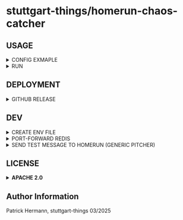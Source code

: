 # stuttgart-things/homerun-chaos-catcher

## USAGE

<details><summary>CONFIG EXMAPLE</summary>

```bash
cat <<EOF > chaos.yaml
---
chaosEvents:
  chaos1:
    systems:
      - tetris # all systems
    severity:
      - CHAOS1
    operation: delete
    count: 9
    resource: pod
    namespace: "*" # random namespace
  chaos2:
    systems:
      - tetris # all systems
    severity:
      - CHAOS2
    operation: add
    count: 1
    resource: deployment
    namespace: "*" # random namespace
EOF
```

</details>

<details><summary>RUN</summary>

```bash
export REDIS_SERVER=localhost
export REDIS_PORT=5000
export REDIS_PASSWORD=""
export REDIS_STREAM="homerun"
export REDIS_CONSUMER_GROUP="homerun-chaos-catcher"
export PROFILE_PATH="chaos.yaml"
export KUBECONFIG="/home/sthings/.kube/config"

homerun-chaos-catcher
```

</details>



## DEPLOYMENT

<details><summary>GITHUB RELEASE</summary>

```bash
VERSION=v1.3.0
BIN_DIR=/usr/bin
cd /tmp && wget https://github.com/stuttgart-things/homerun-chaos-catcher/releases/download/${VERSION}}/homerun-chaos-catcher_Linux_x86_64.tar.gz
tar xvfz homerun-chaos-catcher_Linux_x86_64.tar.gz
sudo mv homerun-chaos-catcher ${BIN_DIR}/homerun-chaos-catcher
sudo chmod +x ${BIN_DIR}/homerun-chaos-catcher
rm -rf CHANGELOG.md README.md LICENSE
cd -
```

</details>

## DEV

<details><summary>CREATE ENV FILE</summary>

.env file needed for Taskfile

```bash
cat <<EOF > .env
REDIS_SERVER=localhost
REDIS_PORT=5000
REDIS_PASSWORD=""
REDIS_STREAM="homerun"
REDIS_CONSUMER_GROUP="homerun-chaos-catcher"
PROFILE_PATH="tests/config.yaml"
KUBECONFIG="/home/sthings/.kube/config"
EOF
```

</details>

<details><summary>PORT-FORWARD REDIS</summary>

```bash
kubectl -n homerun port-forward services/redis-stack-headless 5000:6379
```

</details>


<details><summary>SEND TEST MESSAGE TO HOMERUN (GENERIC PITCHER)</summary>

```bash
ADDRESS=https://homerun.homerun-dev.sthings-vsphere.labul.sva.de/generic
curl -k -X POST "${ADDRESS}" \
    -H "Content-Type: application/json" \
    -H "X-Auth-Token: IhrGeheimerToken" \
    -d '{
           "title": "2 lines cleared",
           "message": "2 lines cleared at tetris",
           "severity": "CHAOS2",
           "author": "andreu",
           "timestamp": "2024-5-01T12:00:00Z",
           "system": "tetris",
           "tags": "tetris,lines,score",
           "assigneeaddress": "",
           "assigneename": "",
           "artifacts": "",
           "url": ""
    }'
```

</details>


## LICENSE

<details><summary><b>APACHE 2.0</b></summary>

Copyright 2023 patrick hermann.

Licensed under the Apache License, Version 2.0 (the "License");
you may not use this file except in compliance with the License.
You may obtain a copy of the License at

    http://www.apache.org/licenses/LICENSE-2.0

Unless required by applicable law or agreed to in writing, software
distributed under the License is distributed on an "AS IS" BASIS,
WITHOUT WARRANTIES OR CONDITIONS OF ANY KIND, either express or implied.
See the License for the specific language governing permissions and
limitations under the License.

</details>

Author Information
------------------
Patrick Hermann, stuttgart-things 03/2025